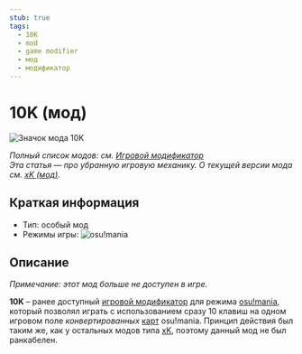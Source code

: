 ```yaml
---
stub: true
tags:
  - 10K
  - mod
  - game modifier
  - мод
  - модификатор
---
```


# 10K (мод)

![Значок мода 10K](/wiki/shared/mods/10K.png "Значок мода 10K")

*Полный список модов: см. [Игровой модификатор](/wiki/Game_modifier)*\
*Эта статья — про убранную игровую механику. О текущей версии мода см. [xK (мод)](/wiki/Game_modifier/xK).*

## Краткая информация

- Тип: особый мод
- Режимы игры: ![][osu!mania]

## Описание

*Примечание: этот мод больше не доступен в игре.*

**10K** – ранее доступный [игровой модификатор](/wiki/Game_modifier) для режима [osu!mania](/wiki/Game_mode/osu!mania), который позволял играть с использованием сразу 10 клавиш на одном игровом поле *конвертированных* [карт](/wiki/Beatmap) osu!mania. Принцип действия был таким же, как у остальных модов типа [xK](/wiki/Game_modifier/xK), поэтому данный мод не был ранкабелен.

[osu!mania]: /wiki/shared/mode/mania.png "osu!mania"
